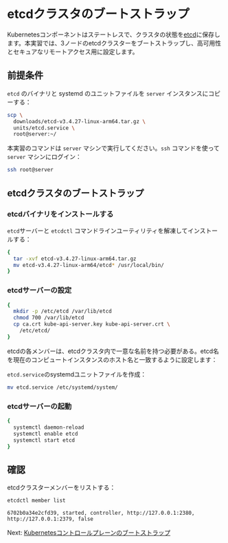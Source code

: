 # etcdクラスタのブートストラップ

Kubernetesコンポーネントはステートレスで、クラスタの状態を[etcd](https://github.com/etcd-io/etcd)に保存します。本実習では、3ノードのetcdクラスターをブートストラップし、高可用性とセキュアなリモートアクセス用に設定します。

## 前提条件

`etcd` のバイナリと systemd のユニットファイルを `server` インスタンスにコピーする：

```bash
scp \
  downloads/etcd-v3.4.27-linux-arm64.tar.gz \
  units/etcd.service \
  root@server:~/
```

本実習のコマンドは `server` マシンで実行してください。`ssh` コマンドを使って `server` マシンにログイン：

```bash
ssh root@server
```

## etcdクラスタのブートストラップ

### etcdバイナリをインストールする

`etcd`サーバーと `etcdctl` コマンドラインユーティリティを解凍してインストールする：

```bash
{
  tar -xvf etcd-v3.4.27-linux-arm64.tar.gz
  mv etcd-v3.4.27-linux-arm64/etcd* /usr/local/bin/
}
```

### etcdサーバーの設定

```bash
{
  mkdir -p /etc/etcd /var/lib/etcd
  chmod 700 /var/lib/etcd
  cp ca.crt kube-api-server.key kube-api-server.crt \
    /etc/etcd/
}
```

etcdの各メンバーは、etcdクラスタ内で一意な名前を持つ必要がある。etcd名を現在のコンピュートインスタンスのホスト名と一致するように設定します：

`etcd.service`のsystemdユニットファイルを作成：

```bash
mv etcd.service /etc/systemd/system/
```

### etcdサーバーの起動

```bash
{
  systemctl daemon-reload
  systemctl enable etcd
  systemctl start etcd
}
```

## 確認

etcdクラスターメンバーをリストする：

```bash
etcdctl member list
```

```text
6702b0a34e2cfd39, started, controller, http://127.0.0.1:2380, http://127.0.0.1:2379, false
```

Next: [Kubernetesコントロールプレーンのブートストラップ](08-bootstrapping-kubernetes-controllers.md)
